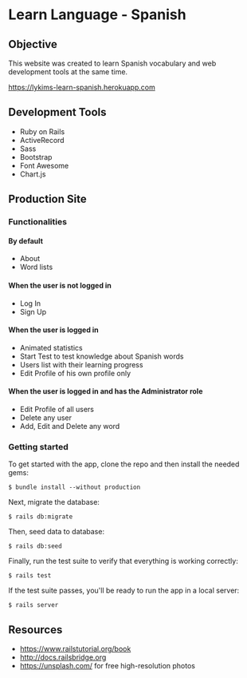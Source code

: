 # Learn Language - Spanish

## Objective

This website was created to learn Spanish vocabulary and web development tools at the same time.

<https://lykims-learn-spanish.herokuapp.com>

## Development Tools

* Ruby on Rails
* ActiveRecord
* Sass
* Bootstrap
* Font Awesome
* Chart.js

## Production Site

### Functionalities

#### By default
* About
* Word lists

#### When the user is not logged in
* Log In
* Sign Up

#### When the user is logged in
* Animated statistics
* Start Test to test knowledge about Spanish words
* Users list with their learning progress
* Edit Profile of his own profile only

#### When the user is logged in and has the Administrator role
* Edit Profile of all users
* Delete any user
* Add, Edit and Delete any word


### Getting started

To get started with the app, clone the repo and then install the needed gems:

```
$ bundle install --without production
```

Next, migrate the database:

```
$ rails db:migrate
```

Then, seed data to database:

```
$ rails db:seed
```

Finally, run the test suite to verify that everything is working correctly:

```
$ rails test
```

If the test suite passes, you'll be ready to run the app in a local server:

```
$ rails server
```

## Resources
* <https://www.railstutorial.org/book>
* <http://docs.railsbridge.org>
* <https://unsplash.com/> for free high-resolution photos
